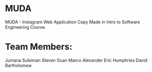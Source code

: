 # MUDA
MUDA - Instagram Web Application Copy
Made in Intro to Software Engineering Course.

# Team Members:
Jumana Suleiman
Steven Guan
Marco Alexander
Eric Humphries
David Bartholomew 
